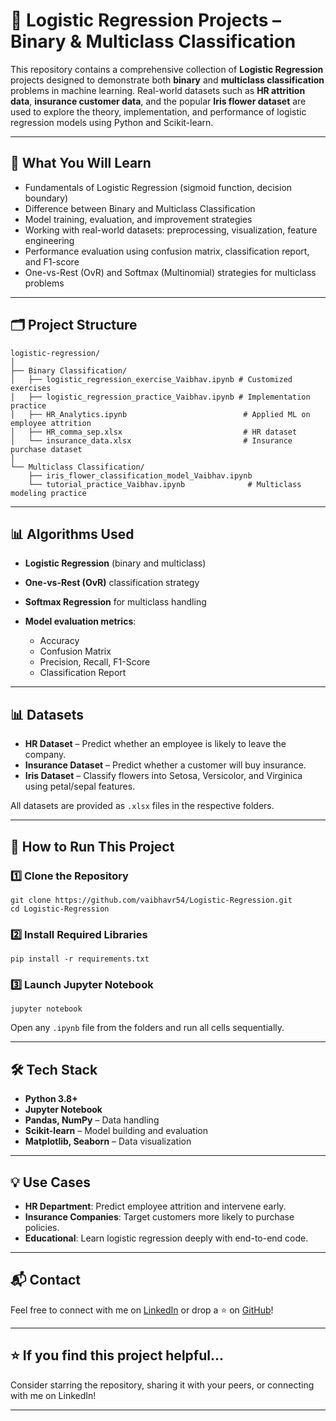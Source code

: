 # 🧠 Logistic Regression Projects – Binary & Multiclass Classification

This repository contains a comprehensive collection of **Logistic Regression** projects designed to demonstrate both **binary** and **multiclass classification** problems in machine learning. Real-world datasets such as **HR attrition data**, **insurance customer data**, and the popular **Iris flower dataset** are used to explore the theory, implementation, and performance of logistic regression models using Python and Scikit-learn.

---

## 📌 What You Will Learn

- Fundamentals of Logistic Regression (sigmoid function, decision boundary)
- Difference between Binary and Multiclass Classification
- Model training, evaluation, and improvement strategies
- Working with real-world datasets: preprocessing, visualization, feature engineering
- Performance evaluation using confusion matrix, classification report, and F1-score
- One-vs-Rest (OvR) and Softmax (Multinomial) strategies for multiclass problems

---

## 🗂️ Project Structure

```
logistic-regression/
│
├── Binary Classification/
│   ├── logistic_regression_exercise_Vaibhav.ipynb # Customized exercises
│   ├── logistic_regression_practice_Vaibhav.ipynb # Implementation practice
│   ├── HR_Analytics.ipynb                          # Applied ML on employee attrition
│   ├── HR_comma_sep.xlsx                           # HR dataset
│   └── insurance_data.xlsx                         # Insurance purchase dataset
│
└── Multiclass Classification/
    ├── iris_flower_classification_model_Vaibhav.ipynb
    └── tutorial_practice_Vaibhav.ipynb              # Multiclass modeling practice
```

---

## 📊 Algorithms Used

* **Logistic Regression** (binary and multiclass)
* **One-vs-Rest (OvR)** classification strategy
* **Softmax Regression** for multiclass handling
* **Model evaluation metrics**:

  * Accuracy
  * Confusion Matrix
  * Precision, Recall, F1-Score
  * Classification Report

---

## 📊 Datasets

* **HR Dataset** – Predict whether an employee is likely to leave the company.
* **Insurance Dataset** – Predict whether a customer will buy insurance.
* **Iris Dataset** – Classify flowers into Setosa, Versicolor, and Virginica using petal/sepal features.

All datasets are provided as `.xlsx` files in the respective folders.

---

## 🚀 How to Run This Project

### 1️⃣ Clone the Repository

```
git clone https://github.com/vaibhavr54/Logistic-Regression.git
cd Logistic-Regression
```

### 2️⃣ Install Required Libraries

```
pip install -r requirements.txt
```

### 3️⃣ Launch Jupyter Notebook

```
jupyter notebook
```

Open any `.ipynb` file from the folders and run all cells sequentially.

---

## 🛠️ Tech Stack

* **Python 3.8+**
* **Jupyter Notebook**
* **Pandas, NumPy** – Data handling
* **Scikit-learn** – Model building and evaluation
* **Matplotlib, Seaborn** – Data visualization

---

## 💡 Use Cases

* **HR Department**: Predict employee attrition and intervene early.
* **Insurance Companies**: Target customers more likely to purchase policies.
* **Educational**: Learn logistic regression deeply with end-to-end code.

---

## 📬 Contact

Feel free to connect with me on [LinkedIn](https://linkedin.com/in/vaibhav-rakshe-7309aa2a5)
or drop a ⭐ on [GitHub](https://github.com/vaibhavr54)!

---


## ⭐️ If you find this project helpful...

Consider starring the repository, sharing it with your peers, or connecting with me on LinkedIn!

---
